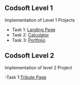 ## Codsoft Level 1

Implementation of Level 1 Projects

-  Task 1: 	[Landing Page](https://rakshita-05github.github.io/codsoft/LandingPage/TASK1.html)
-  Task 2: 	[Calculator](https://rakshita-05github.github.io/codsoft/CalculatorProject/Calculator.html)
-  Task 3:  [Portfolio](https://rakshita-05github.github.io/codsoft/Portfolio/portfolio.html)

## Codsoft Level 2


Implementation of level 2 Project

-Task 1:[Tribute Page](https://rakshita-05github.github.io/codsoft/Tributepage/Tributepage.html)


 

